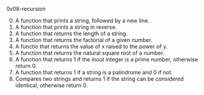 0x08-recursion

0. A function that prints a string, followed by a new line.
1. A function that prints a string in reverse.
2. A function that returns the length of a  string.
3. A function that returns the factorial of a given number.
4. A functio that returns the value of x raised to the power of y.
5. A function that returns the natural square root of a number.
6. A function that returns 1 if the inout integer is a prime number, otherwise return 0.
7. A function that returns 1 if a string is a palindrome and 0 if not.
8. Compares two strings and returns 1 if the string can be considered identical, otherwise return 0. 
